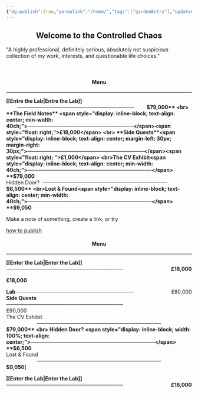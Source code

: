 ```yaml
---
{"dg-publish":true,"permalink":"/home/","tags":["gardenEntry"],"updated":"2025-02-05T08:37:34.189+00:00"}
---
```


<center><h2>Welcome to the Controlled Chaos</h2></center>
"A highly professional, definitely serious, absolutely not suspicious collection of my work, interests, and questionable life choices."
<br><br><br>

<center><h4>Menu</h4></center>

---


**[[Entre the Lab\|Entre the Lab]]** <span style="display: inline-block; text-align: center; margin-left: 30px; margin-right: 30px;">────────────────────────────────</span> **$79,000**
<br>
**The Field Notes** <span style="display: inline-block; text-align: center; min-width: 40ch;">─────────────────────────────</span><span style="float: right;">£18,000</span>
<br>
**Side Quests**<span style="display: inline-block; text-align: center; margin-left: 30px; margin-right: 30px;">────────────────────────────────</span><span style="float: right; ">£1,000</span>
<br>The CV Exhibit<span style="display: inline-block; text-align: center; min-width: 40ch;">──────────────────────────────────</span> **$79,000**
<br>Hidden Door?<span style="display: inline-block; text-align: center; min-width: 40ch;">──────────────────────────────────</span> **$6,500**
<br>Lost & Found<span style="display: inline-block; text-align: center; min-width: 40ch;">──────────────────────────────────</span> **$9,050**


Make a note of something, create a link, or try 

[how to publish](https://www.youtube.com/watch?v=eULVrTjT11w&t=435s)


<center><h4>Menu</h4></center>

---

**[[Enter the Lab\|Enter the Lab]]** <span style="float: centre; width: 80%; text-align: center;">────────────────────────────────</span><span style="float: right; font-weight: bold;">£18,000</span>
<br>

<span style="font-weight: bold">£18,000</span>


<span style="font-weight: bold; transition: transform 0.3s; display: inline-block;" onmouseover="this.style.transform='scale(1.2)'" onmouseout="this.style.transform='scale(1)'">Lab</span>
<span style="display: inline-block; width: 80%; text-align: left;">────────────────────────────────</span><span style="float: right;">£80,000</span>
<br>
**Side Quests** 
<span style="display: inline-block; width: 90%; text-align: left;">────────────────────────────────</span> £90,000
<br>
The CV Exhibit 
<span style="display: inline-block; width: 100%; text-align: center;">──────────────────────────────────</span> **$79,000**
<br>
Hidden Door? 
<span style="display: inline-block; width: 100%; text-align: center;">──────────────────────────────────</span> **$6,500**
<br>
Lost & Found 
<span style="display: inline-block; width: 100%; text-align: center;">──────────────────────────────────</span> **$9,050**]



**[[Enter the Lab\|Enter the Lab]]** <span style="float: centre;">────────────────────────────────</span> <span style="float: right; font-weight: bold;">£18,000</span>